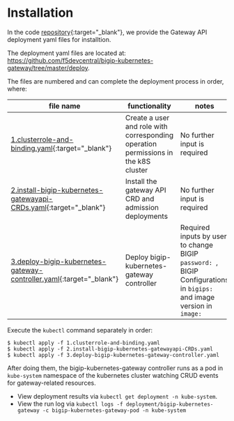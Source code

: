 # Installation

In the code [repository](https://github.com/f5devcentral/bigip-kubernetes-gateway/tree/master/deploy){:target="_blank"}, we provide the Gateway API deployment yaml files for installtion.

The deployment yaml files are located at: https://github.com/f5devcentral/bigip-kubernetes-gateway/tree/master/deploy.

The files are numbered and can complete the deployment process in order, where:

|file name | functionality | notes |
| --- | --- | -- |
| [1.clusterrole-and-binding.yaml](https://github.com/f5devcentral/bigip-kubernetes-gateway/blob/master/deploy/1.clusterrole-and-binding.yaml){:target="_blank"} | Create a user and role with corresponding operation permissions in the k8S cluster | No further input is required |
| [2.install-bigip-kubernetes-gatewayapi-CRDs.yaml](https://github.com/f5devcentral/bigip-kubernetes-gateway/blob/master/deploy/2.install-bigip-kubernetes-gatewayapi-CRDs.yaml){:target="_blank"} | Install the gateway API CRD and admission deployments | No further input is required |
| [3.deploy-bigip-kubernetes-gateway-controller.yaml](https://github.com/f5devcentral/bigip-kubernetes-gateway/blob/master/deploy/3.deploy-bigip-kubernetes-gateway-controller.yaml){:target="_blank"} | Deploy bigip-kubernetes-gateway controller | Required inputs by user to change BIGIP `password: `, BIGIP Configurations in `bigips: ` and image version in `image: ` |

Execute the `kubectl` command separately in order:

```shell
$ kubectl apply -f 1.clusterrole-and-binding.yaml
$ kubectl apply -f 2.install-bigip-kubernetes-gatewayapi-CRDs.yaml
$ kubectl apply -f 3.deploy-bigip-kubernetes-gateway-controller.yaml
```


After doing them, the bigip-kubernetes-gateway controller runs as a pod in `kube-system` namespace of the kubernetes cluster watching CRUD events for gateway-related resources.

* View deployment results via `kubectl get deployment -n kube-system`.
* View the run log via `kubectl logs -f deployment/bigip-kubernetes-gateway -c bigip-kubernetes-gateway-pod -n kube-system`